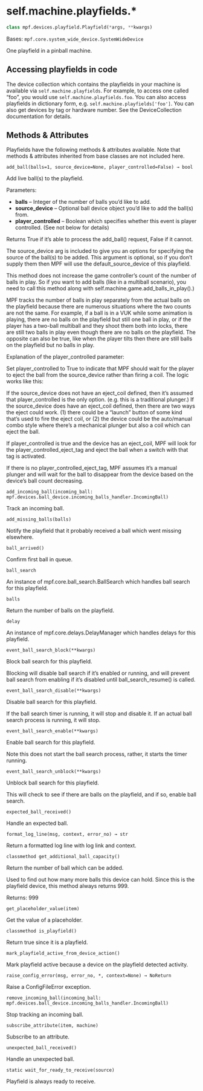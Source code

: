 # self.machine.playfields.*

``` python
class mpf.devices.playfield.Playfield(*args, **kwargs)
```

Bases: `mpf.core.system_wide_device.SystemWideDevice`

One playfield in a pinball machine.

## Accessing playfields in code

The device collection which contains the playfields in your machine is available via `self.machine.playfields`. For example, to access one called “foo”, you would use `self.machine.playfields.foo`. You can also access playfields in dictionary form, e.g. `self.machine.playfields['foo']`. You can also get devices by tag or hardware number. See the DeviceCollection documentation for details.

## Methods & Attributes

Playfields have the following methods & attributes available. Note that methods & attributes inherited from base classes are not included here.

`add_ball(balls=1, source_device=None, player_controlled=False) → bool`

Add live ball(s) to the playfield.

Parameters:

* **balls** – Integer of the number of balls you’d like to add.
* **source_device** – Optional ball device object you’d like to add the ball(s) from.
* **player_controlled** – Boolean which specifies whether this event is player controlled. (See not below for details)

Returns True if it’s able to process the add_ball() request, False if it cannot.

The source_device arg is included to give you an options for specifying the source of the ball(s) to be added. This argument is optional, so if you don’t supply them then MPF will use the default_source_device of this playfield.

This method does not increase the game controller’s count of the number of balls in play. So if you want to add balls (like in a multiball scenario), you need to call this method along with self.machine.game.add_balls_in_play().)

MPF tracks the number of balls in play separately from the actual balls on the playfield because there are numerous situations where the two counts are not the same. For example, if a ball is in a VUK while some animation is playing, there are no balls on the playfield but still one ball in play, or if the player has a two-ball multiball and they shoot them both into locks, there are still two balls in play even though there are no balls on the playfield. The opposite can also be true, like when the player tilts then there are still balls on the playfield but no balls in play.

Explanation of the player_controlled parameter:

Set player_controlled to True to indicate that MPF should wait for the player to eject the ball from the source_device rather than firing a coil. The logic works like this:

If the source_device does not have an eject_coil defined, then it’s assumed that player_controlled is the only option. (e.g. this is a traditional plunger.) If the source_device does have an eject_coil defined, then there are two ways the eject could work. (1) there could be a “launch” button of some kind that’s used to fire the eject coil, or (2) the device could be the auto/manual combo style where there’s a mechanical plunger but also a coil which can eject the ball.

If player_controlled is true and the device has an eject_coil, MPF will look for the player_controlled_eject_tag and eject the ball when a switch with that tag is activated.

If there is no player_controlled_eject_tag, MPF assumes it’s a manual plunger and will wait for the ball to disappear from the device based on the device’s ball count decreasing.

`add_incoming_ball(incoming_ball: mpf.devices.ball_device.incoming_balls_handler.IncomingBall)`

Track an incoming ball.

`add_missing_balls(balls)`

Notify the playfield that it probably received a ball which went missing elsewhere.

`ball_arrived()`

Confirm first ball in queue.

`ball_search`

An instance of mpf.core.ball_search.BallSearch which handles ball search for this playfield.

`balls`

Return the number of balls on the playfield.

`delay`

An instance of mpf.core.delays.DelayManager which handles delays for this playfield.

`event_ball_search_block(**kwargs)`

Block ball search for this playfield.

Blocking will disable ball search if it’s enabled or running, and will prevent ball search from enabling if it’s disabled until ball_search_resume() is called.

`event_ball_search_disable(**kwargs)`

Disable ball search for this playfield.

If the ball search timer is running, it will stop and disable it. If an actual ball search process is running, it will stop.

`event_ball_search_enable(**kwargs)`

Enable ball search for this playfield.

Note this does not start the ball search process, rather, it starts the timer running.

`event_ball_search_unblock(**kwargs)`

Unblock ball search for this playfield.

This will check to see if there are balls on the playfield, and if so, enable ball search.

`expected_ball_received()`

Handle an expected ball.

`format_log_line(msg, context, error_no) → str`

Return a formatted log line with log link and context.

`classmethod get_additional_ball_capacity()`

Return the number of ball which can be added.

Used to find out how many more balls this device can hold. Since this is the playfield device, this method always returns 999.

Returns: 999

`get_placeholder_value(item)`

Get the value of a placeholder.

`classmethod is_playfield()`

Return true since it is a playfield.

`mark_playfield_active_from_device_action()`

Mark playfield active because a device on the playfield detected activity.

`raise_config_error(msg, error_no, *, context=None) → NoReturn`

Raise a ConfigFileError exception.

`remove_incoming_ball(incoming_ball: mpf.devices.ball_device.incoming_balls_handler.IncomingBall)`

Stop tracking an incoming ball.

`subscribe_attribute(item, machine)`

Subscribe to an attribute.

`unexpected_ball_received()`

Handle an unexpected ball.

`static wait_for_ready_to_receive(source)`

Playfield is always ready to receive.
